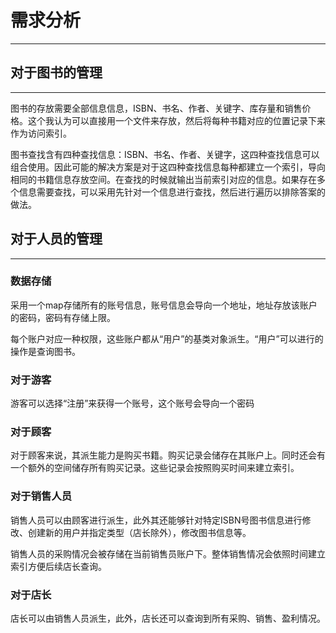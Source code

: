 # 需求分析  

------  

## 对于图书的管理

------  

图书的存放需要全部信息信息，ISBN、书名、作者、关键字、库存量和销售价格。这个我认为可以直接用一个文件来存放，然后将每种书籍对应的位置记录下来作为访问索引。

图书查找含有四种查找信息：ISBN、书名、作者、关键字，这四种查找信息可以组合使用。因此可能的解决方案是对于这四种查找信息每种都建立一个索引，导向相同的书籍信息存放空间。在查找的时候就输出当前索引对应的信息。如果存在多个信息需要查找，可以采用先针对一个信息进行查找，然后进行遍历以排除答案的做法。

## 对于人员的管理

------  

### 数据存储  

采用一个map存储所有的账号信息，账号信息会导向一个地址，地址存放该账户的密码，密码有存储上限。

每个账户对应一种权限，这些账户都从“用户”的基类对象派生。“用户”可以进行的操作是查询图书。

### 对于游客  

游客可以选择“注册”来获得一个账号，这个账号会导向一个密码

### 对于顾客

对于顾客来说，其派生能力是购买书籍。购买记录会储存在其账户上。同时还会有一个额外的空间储存所有购买记录。这些记录会按照购买时间来建立索引。

### 对于销售人员  

销售人员可以由顾客进行派生，此外其还能够针对特定ISBN号图书信息进行修改、创建新的用户并指定类型（店长除外），修改图书信息等。

销售人员的采购情况会被存储在当前销售员账户下。整体销售情况会依照时间建立索引方便后续店长查询。

### 对于店长  

店长可以由销售人员派生，此外，店长还可以查询到所有采购、销售、盈利情况。
